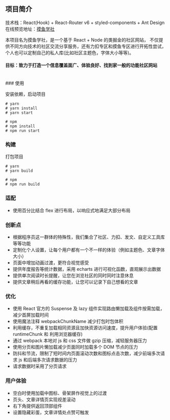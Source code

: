 ## 项目简介

技术栈：React(Hook) + React-Router v6 + styled-components + Ant Design <br />
在线预览地址：[摸鱼学社](http://zhangjiancong.top)

本项目名为摸鱼学社，是一个基于 React + Node 的类掘金的社区网站，
不仅提供不同方向技术的社区交流分享服务，还有力扣专区和摸鱼专区进行开拓性尝试，
个人也可以定制自己的私人库(比如社区主题色，字体大小等等)。

#### 目标：致力于打造一个信息覆盖面广、体验良好、找到家一般的功能社区网站

<br />
### 使用

安装依赖，启动项目

```
# yarn
# yarn install
# yarn start

# npm
# npm install
# npm run start
```

### 构建

打包项目

```
# yarn
# yarn build

# npm
# npm run build
```

### 适配

- 使用百分比结合 flex 进行布局，以响应式地满足大部分布局

### 创新点

- 根据程序员这一群体的特殊性，我们集合了社区、力扣、发文、自定义工具库等等功能
- 定制化个人设置，让每个用户都有一个不一样的体验（例如主题色、文章字体大小）
- 页面中增加动画过渡，更符合视觉感受
- 提供年度报告等统计数据，采用 echarts 进行可视化函数，直观展示出数据
- 提供单次阅读时长提醒，让您在浏览社区的同时同时注意休息
- 提供文章稍后再看的缓存功能，让您可以记录下自己想看的文章

### 优化

- 使用 React 官方的 Suspense 及 lazy 组件实现路由懒加载及组件按需加载，减少首屏加载时间
- 使用魔法注释 webpackChunkName 减少打包时包体积
- 利用缓存，不重复加载相同资源且加快资源访问速度，提升用户体验(配置 runtimeChunk 和 利用浏览器缓存)
- 通过 webpack 本地对 js 和 css 文件做 gzip 压缩，减轻服务器压力
- 使用分页和图片懒加载减少页面同时加载多个 DOM 节点的压力
- 防抖和节流，限制了短时间内页面滚动次数和图标点击次数，减少前端多次请求 js 和后端多次请求数据的压力
- 请求数据时采用了分页请求

### 用户体验

- 空白时使用加载中图标、骨架屏作视觉上的过渡
- 页头、文章详情页实现视差滚动
- 右下角提供返回顶部组件
- 设置隐藏彩蛋，文章详情处点赞可触发
